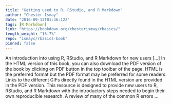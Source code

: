 ```yaml
---
title: "Getting used to R, RStudio, and R Markdown"
author: "Chester Ismay"
date: "2016-09-13T01:46:12Z"
tags: [R Markdown]
link: "https://bookdown.org/chesterismay/rbasics/"
length_weight: "15.7%"
repo: "ismayc/rbasics-book"
pinned: false
---
```


An introduction into using R, RStudio, and R Markdown for new users [...] In the HTML version of this book, you can also download the PDF version of the book by clicking on PDF button in the top toolbar of the page. HTML is the preferred format but the PDF format may be preferred for some readers. Links to the different GIFs directly found in the HTML version are provided in the PDF version. This resource is designed to provide new users to R, RStudio, and R Markdown with the introductory steps needed to begin their own reproducible research. A review of many of the common R errors ...
